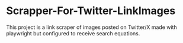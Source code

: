 # Scrapper-For-Twitter-LinkImages
This project is a link scraper of images posted on Twitter/X made with playwright but configured to receive search equations.
